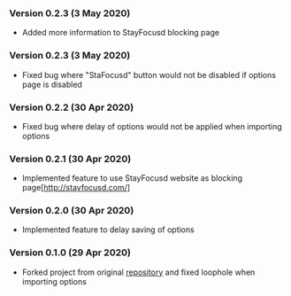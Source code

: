 ### Version 0.2.3 (3 May 2020)
* Added more information to StayFocusd blocking page

### Version 0.2.3 (3 May 2020)
* Fixed bug where "StaFocusd" button would not be disabled if options page is disabled

### Version 0.2.2 (30 Apr 2020)
* Fixed bug where delay of options would not be applied when importing options

### Version 0.2.1 (30 Apr 2020)
* Implemented feature to use StayFocusd website as blocking page[http://stayfocusd.com/]

### Version 0.2.0 (30 Apr 2020)
* Implemented feature to delay saving of options

### Version 0.1.0 (29 Apr 2020)
* Forked project from original [repository](https://github.com/proginosko/LeechBlockNG) and fixed loophole when importing options